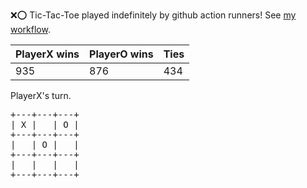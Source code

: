 :x::o: Tic-Tac-Toe played indefinitely by github action runners! See [my workflow](.github/workflows/play.yaml).

|PlayerX wins|PlayerO wins|Ties|
|-|-|-|
|935|876|434|

PlayerX's turn.

<pre>
+---+---+---+
| X |   | O |
+---+---+---+
|   | O |   |
+---+---+---+
|   |   |   |
+---+---+---+
</pre>